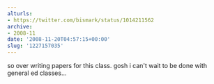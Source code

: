 ```yaml
---
alturls:
- https://twitter.com/bismark/status/1014211562
archive:
- 2008-11
date: '2008-11-20T04:57:15+00:00'
slug: '1227157035'
---
```


so over writing papers for this class. gosh i can't wait to be done with general ed classes...

